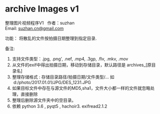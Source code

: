 # archive Images v1
整理图片视频程序V1  
作者：suzhan  
Email: suzhan.cn@gmail.com  

功能： 
将散乱的文件按拍摄日期整理到指定目录.

备注:
1. 支持文件类型：.jpg, .png', .nef, .mp4, .3gp, .flv, .mkv, .mov  
2. 从文件的exif中得出拍摄日期，移动到存储目录，默认路径是 archives_[原目录名]  
3. 整理存储格式 : 存储目录路径/拍摄日期/文件类型/... 如  d:/photo/2017.01.01/JPG/DES_1231.JPG  
4. 如果目标文件中存在与源文件的MD5,sha1，文件大小都一样的文件就忽略处理，直接删除   
5. 整理后删除源文件夹中的空目录。    
6. 依赖 python 3.6 , pyqt5 , hachoir3. exifread2.1.2
